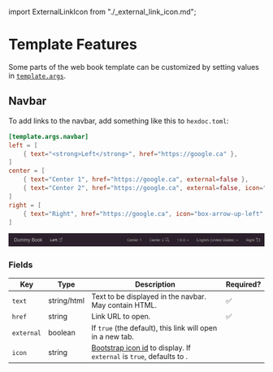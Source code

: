 import ExternalLinkIcon from "./_external_link_icon.md";

# Template Features

Some parts of the web book template can be customized by setting values in [`template.args`](pathname:///docs/api/hexdoc/core/properties.html#TemplateProps.args).

## Navbar

To add links to the navbar, add something like this to `hexdoc.toml`:

```toml title="doc/hexdoc.toml"
[template.args.navbar]
left = [
    { text="<strong>Left</strong>", href="https://google.ca" },
]
center = [
    { text="Center 1", href="https://google.ca", external=false },
    { text="Center 2", href="https://google.ca", external=false, icon="box-arrow-down-right" },
]
right = [
    { text="Right", href="https://google.ca", icon="box-arrow-up-left" },
]
```

![A screenshot of a navbar generated with the above configuration](example.png)

### Fields

|Key|Type|Description|Required?|
|---|----|-----------|---------|
|`text`|string/html|Text to be displayed in the navbar. May contain HTML.|✅|
|`href`|string|Link URL to open.|✅|
|`external`|boolean|If `true` (the default), this link will open in a new tab.||
|`icon`|string|[Bootstrap icon id](https://icons.getbootstrap.com) to display. If `external` is `true`, defaults to <ExternalLinkIcon />.||
